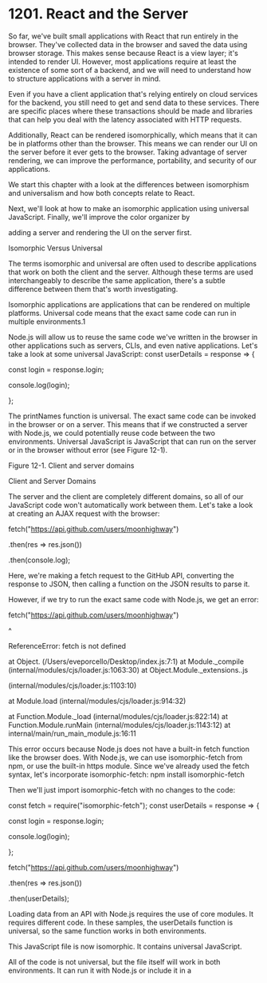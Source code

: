 # 1201. React and the Server

So far, we've built small applications with React that run entirely in the browser. They've collected data in the browser and saved the data using browser storage. This makes sense because React is a view layer; it's intended to render UI. However, most applications require at least the existence of some sort of a backend, and we will need to understand how to structure applications with a server in mind.

Even if you have a client application that's relying entirely on cloud services for the backend, you still need to get and send data to these services. There are specific places where these transactions should be made and libraries that can help you deal with the latency associated with HTTP requests.

Additionally, React can be rendered isomorphically, which means that it can be in platforms other than the browser. This means we can render our UI on the server before it ever gets to the browser. Taking advantage of server rendering, we can improve the performance, portability, and security of our applications.

We start this chapter with a look at the differences between isomorphism and universalism and how both concepts relate to React.

Next, we'll look at how to make an isomorphic application using universal JavaScript. Finally, we'll improve the color organizer by

adding a server and rendering the UI on the server first.

Isomorphic Versus Universal

The terms isomorphic and universal are often used to describe applications that work on both the client and the server. Although these terms are used interchangeably to describe the same application, there's a subtle difference between them that's worth investigating.

Isomorphic applications are applications that can be rendered on multiple platforms. Universal code means that the exact same code can run in multiple environments.1

Node.js will allow us to reuse the same code we've written in the browser in other applications such as servers, CLIs, and even native applications. Let's take a look at some universal JavaScript: const userDetails = response => {

const login = response.login;

console.log(login);

};

The printNames function is universal. The exact same code can be invoked in the browser or on a server. This means that if we constructed a server with Node.js, we could potentially reuse code between the two environments. Universal JavaScript is JavaScript that can run on the server or in the browser without error (see Figure 12-1).

Figure 12-1. Client and server domains

Client and Server Domains

The server and the client are completely different domains, so all of our JavaScript code won't automatically work between them. Let's take a look at creating an AJAX request with the browser:

fetch("https://api.github.com/users/moonhighway")

.then(res => res.json())

.then(console.log);

Here, we're making a fetch request to the GitHub API, converting the response to JSON, then calling a function on the JSON results to parse it.

However, if we try to run the exact same code with Node.js, we get an error:

fetch("https://api.github.com/users/moonhighway")

^

ReferenceError: fetch is not defined

at Object.<anonymous> (/Users/eveporcello/Desktop/index.js:7:1) at Module.\_compile (internal/modules/cjs/loader.js:1063:30) at Object.Module.\_extensions..js

(internal/modules/cjs/loader.js:1103:10)

at Module.load (internal/modules/cjs/loader.js:914:32)

at Function.Module.\_load (internal/modules/cjs/loader.js:822:14) at Function.Module.runMain (internal/modules/cjs/loader.js:1143:12) at internal/main/run_main_module.js:16:11

This error occurs because Node.js does not have a built-in fetch function like the browser does. With Node.js, we can use isomorphic-fetch from npm, or use the built-in https module. Since we've already used the fetch syntax, let's incorporate isomorphic-fetch: npm install isomorphic-fetch

Then we'll just import isomorphic-fetch with no changes to the code:

const fetch = require("isomorphic-fetch"); const userDetails = response => {

const login = response.login;

console.log(login);

};

fetch("https://api.github.com/users/moonhighway")

.then(res => res.json())

.then(userDetails);

Loading data from an API with Node.js requires the use of core modules. It requires different code. In these samples, the userDetails function is universal, so the same function works in both environments.

This JavaScript file is now isomorphic. It contains universal JavaScript.

All of the code is not universal, but the file itself will work in both environments. It can run it with Node.js or include it in a <script> tag in the browser.

Let's take a look at the Star component. Is this component universal?

function Star({

selected = false,

onClick = f => f

}) {

return (

<div

className={

selected ? "star selected" : "star"

}

onClick={onClick}

></div>

);

}

Sure it is; remember, the JSX compiles to JavaScript. The Star component is simply a function:

function Star({

selected = false,

onClick = f => f

}) {

return React.createElement("div", {

className: selected

? "star selected"

: "star",

onClick: onClick

});

}

We can render this component directly in the browser, or render it in a different environment and capture the HTML output as a string.

ReactDOM has a renderToString method that we can use to render UI to an HTML string:

// Renders html directly in the browser

ReactDOM.render(<Star />);

// Renders html as a string

let html = ReactDOM.renderToString(<Star />); We can build isomorphic applications that render components on different platforms, and we can architect these applications in a way that reuses JavaScript code universally across multiple environments.

Additionally, we can build isomorphic applications using other languages such as Go or Python — we're not restricted to Node.js.

Server Rendering React

Using the ReactDOM.renderToString method allows us to render UI on the server. Servers are powerful; they have access to all kinds of resources that browsers do not. Servers can be secure and access secure data. You can use all of these added benefits to your advantage by

rendering initial content on the server.

The app we'll server render is our Recipes app that we built in

Chapter 5. You can run Create React App and place this code over the contents of the index.js file:

import React from "react";

import ReactDOM from "react-dom";

import "./index.css";

import { Menu } from "./Menu";

const data = [

{

name: "Baked Salmon",

ingredients: [

{

name: "Salmon",

amount: 1,

measurement: "lb"

},

{

name: "Pine Nuts",

amount: 1,

measurement: "cup"

},

{

name: "Butter Lettuce",

amount: 2,

measurement: "cups"

},

{

name: "Yellow Squash",

amount: 1,

measurement: "med"

},

{

name: "Olive Oil",

amount: 0.5,

measurement: "cup"

},

{

name: "Garlic",

amount: 3,

measurement: "cloves"

}

],

steps: [

"Preheat the oven to 350 degrees.",

"Spread the olive oil around a glass baking dish.",

"Add the yellow squash and place in the oven for 30 mins.",

"Add the salmon, garlic, and pine nuts to the dish.",

"Bake for 15 minutes.",

"Remove from oven. Add the lettuce and serve."

]

},

{

name: "Fish Tacos",

ingredients: [

{

name: "Whitefish",

amount: 1,

measurement: "l lb"

},

{

name: "Cheese",

amount: 1,

measurement: "cup"

},

{

name: "Iceberg Lettuce",

amount: 2,

measurement: "cups"

},

{

name: "Tomatoes",

amount: 2,

measurement: "large"

},

{

name: "Tortillas",

amount: 3,

measurement: "med"

}

],

steps: [

"Cook the fish on the grill until hot.",

"Place the fish on the 3 tortillas.",

"Top them with lettuce, tomatoes, and cheese."

]

}

];

ReactDOM.render(

<Menu

recipes={data}

title="Delicious Recipes"

/>,

document.getElementById("root")

);

The components will live in a new file called Menu.js: function Recipe({ name, ingredients, steps }) {

return (

<section

id={name.toLowerCase().replace(/ /g, "-")}

>

<h1>{name}</h1>

<ul className="ingredients">

{ingredients.map((ingredient, i) => (

<li key={i}>{ingredient.name}</li>

))}

</ul>

<section className="instructions">

<h2>Cooking Instructions</h2>

{steps.map((step, i) => (

<p key={i}>{step}</p>

))}

</section>

</section>

);

}

export function Menu({ title, recipes }) {

return (

<article>

<header>

<h1>{title}</h1>

</header>

<div className="recipes">

{recipes.map((recipe, i) => (

<Recipe key={i} {...recipe} />

))}

</div>

</article>

);

}

Throughout the book, we've rendered components on the client. Client-side rendering is typically the first approach we'll use when building an app. We serve up the Create React App build folder, and the browser runs the HTML and makes calls to the script.js file to load any JavaScript.

Doing this can be time consuming. The user might have to wait to see anything load for a few seconds depending on their network speed.

Using Create React App with an Express server, we can create a hybrid experience of client- and server-side rendering.

We're rendering a Menu component that renders several recipes. The first change we'll make to this app is to use ReactDOM.hydrate instead of ReactDOM.render.

These two functions are the same except hydrate is used to add content to a container that was rendered by ReactDOMServer. The order of operations will look like this:

1. Render a static version of the app, allowing users to see that something has happened and the page has「loaded.」

2. Make the request for the dynamic JavaScript.

3. Replace the static content with the dynamic content.

4. User clicks on something and it works.

We're rehydrating the app after a server-side render. By rehydrate, we mean statically loading the content as static HTML and then loading the JavaScript. This allows users to experience perceived performance.

They'll see that something is happening on the page, and that makes them want to stay on the page.

Next, we need to set up our project's server, and we'll use Express, a lightweight Node server. Install it first:

npm install express

Then we'll create a server folder called server and create an index.js file inside of that. This file will build a server that will serve up the build folder but also preload some static HTML content: import express from "express";

const app = express();

app.use(express. static("./build"));

This imports and statically serves the build folder. Next, we want to

use renderToString from ReactDOM to render the app as a static HTML string:

import React from "react";

import ReactDOMServer from "react-dom/server"; import { Menu } from "../src/Menu.js";

const PORT = process.env.PORT || 4000;

app.get("/*", (req, res) => {

const app = ReactDOMServer.renderToString(

<Menu />

);

});

app.listen(PORT, () =>

console.log(

`Server is listening on port ${PORT}`

)

);

We'll pass the Menu component to this function because that's what we want to render statically. We then want to read the static index.html file from the built client app, inject the app's content in the div, and send that as the response to the request:

app.get("/*", (req, res) => {

const app = ReactDOMServer.renderToString(

<Menu />

);

const indexFile = path.resolve(

"./build/index.html"

);

fs.readFile(indexFile, "utf8", (err, data) => {

return res.send(

data.replace(

'<div id="root"></div>',

`<div id="root">${app}</div>`

)

);

});

});

Once we've completed this, we'll need to do some configuration with webpack and Babel. Remember, Create React App can take care of compiling and building out of the box, but we need to set up and enforce different rules with the server project.

Start by installing a few dependencies (OK, a lot of dependencies): npm install @babel/core @babel/preset-env babel-loader nodemon npm-run-all

webpack webpack-cli webpack-node-externals

With Babel installed, let's create a .babelrc with some presets:

{

"presets" : ["@babel/preset-env", "react-app"]

}

You'll add react-app because the project uses Create React App, and it has already been installed.

Next, add a webpack configuration file for the server called webpack.server.js:

const path = require("path");

const nodeExternals = require("webpack-node-externals"); module.exports = {

entry: "./server/index.js",

target: "node",

externals: [nodeExternals()],

output: {

path: path.resolve("build-server"),

filename: "index.js"

},

module: {

rules: [

{

test: /\.js$/,

use: "babel-loader"

}

]

}

};

The babel-loader will transform JavaScript files as expected, and nodeExternals will scan the node_modules folder for all node_modules names. Then, it will build an external function that tells webpack not to bundle those modules or any submodules.

Also, you might run into a webpack error due to a version conflict between the version you've installed with Create React App and the version we just installed. To fix the conflict, just add a .env file to the root of the project and add:

SKIP_PREFLIGHT_CHECK=true

Finally, we can add a few extra npm scripts to run our dev commands:

{

"scripts" : {

//...

"dev:build-server" : "NODE_ENV=development webpack --config webpack.server.js

--mode=development -w",

"dev:start" : "nodemon ./server-build/index.js",

"dev" : "npm-run-all --parallel build dev:*"

}

}

1. dev:build-server: Passes development as an environment variable and runs webpack with the new server config.

2. dev:start: Runs the server file with nodemon, which will listen for any changes.

3. dev: Runs both processes in parallel.

Now when we run npm run dev, both of the processes will run. You should be able to see the app running on localhost:4000. When the app runs, the content will load in sequence, first as prerendered HTML

and then with the JavaScript bundle.

Using a technique like this can mean faster load times and will yield a boost in perceived performance. With users expecting page-load times of two seconds or less, any improved performance can mean the difference between users using your website or bouncing to a competitor.

Server Rendering with Next.js

Another powerful and widely used tool in the server rendering ecosystem is Next.js. Next is an open source technology that was released by Zeit to help engineers write server-rendered apps more easily. This includes features for intuitive routing, statically optimizing, automatic splitting, and more. In the next section, we'll take a closer look at how to work with Next.js to enable server rendering in our app.

To start, we'll create a whole new project, running the following commands:

mkdir project-next

cd project-next

npm init -y

npm install --save react react-dom next

mkdir pages

Then we'll create some npm scripts to run common commands more easily:

{

//...

"scripts" : {

"dev" : "next",

"build" : "next build",

"start" : "next start"

}

}

In the pages folder, we'll create an index.js file. We'll write our component, but we won't worry about importing React or ReactDOM.

Instead, we'll just write a component:

export default function Index() {

return (

<div>

<p>Hello everyone!</p>

</div>

);

}

Once we've created this, we can run npm run dev to see the page running on localhost:3000. It displays the expected component.

You'll also notice there's a small lightning bolt icon in the lower righthand corner of the screen. Hovering over this will display a button that reads Prerendered Page. When you click on it, it will take you to documentation about the Static Optimization Indicator. This means that the page fits the criteria for automatic static optimization, meaning that it can be prerendered. There are no data requirements that block it. If a page is automatically statically optimized (a mouthful, but useful!), the page is faster to load because there's no server-side effort needed. The page can be streamed from a CDN, yielding a super-fast user experience. You don't have to do anything to pick up on this performance enhancement.

What if the page does have data requirements? What if the page cannot be prerendered? To explore this, let's make our app a bit more robust and build toward a component that fetches some remote data from an API. In a new file called Pets.js:

export default function Pets() {

return <h1>Pets!</h1>;

}

To start, we'll render an h1. Now we can visit localhost:3000/pets to see that our page is now loaded on that route. That's good, but we can improve this by adding links and a layout component that will display the correct content for each page. We'll create a header that can be used on both pages and will display links:

import Link from "next/link";

export default function Header() {

return (

<div>

<Link href="/">

<a>Home</a>

</Link>

<Link href="/pets">

<a>Pets</a>

</Link>

</div>

);

}

The Link component is a wrapper around a couple of links. These look similar to the links we created with React Router. We can also add a style to each of the <a> tags:

const linkStyle = {

marginRight: 15,

color: "salmon"

};

export default function Header() {

return (

<div>

<Link href="/">

<a style={linkStyle}>Home</a>

</Link>

<Link href="/pets">

<a style={linkStyle}>Pets</a>

</Link>

</div>

);

}

Next, we'll incorporate the Header component into a new file called Layout.js. This will dynamically display the component based on the correct route:

import Header from "./Header";

export function Layout(props) {

return (

<div>

<Header />

{props.children}

</div>

);

}

The Layout component will take in props and display any additional content in the component underneath the Header. Then in each page, we can create content blocks that can be passed to the Layout component when rendered. For example, the index.js file would now look like this:

import Layout from "./Layout";

export default function Index() {

return (

<Layout>

<div>

<h1>Hello everyone!</h1>

</div>

</Layout>

);

}

We'll do the same in the Pets.js file:

import Layout from "./Layout";

export default function Pets() {

return (

<Layout>

<div>

<h1>Hey pets!</h1>

</div>

</Layout>

);

}

Now if we visit the homepage, we should see the header, then when we click the Pets link, we should see the Pets page.

When we click on the lightning bolt button in the lower righthand corner, we'll notice that these pages are still being prerendered. This is to be expected as we continue to render static content. Let's use the Pets page to load some data and see how this changes.

To start, we'll install isomorphic-unfetch like we did earlier in the chapter:

npm install isomorphic-unfetch

We'll use this to make a fetch call to the Pet Library API. Start by importing it in the Pages.js file:

import fetch from "isomorphic-unfetch";

Then we're going to add a function called getInitialProps. This will handle fetching and loading the data:

Pets.getInitialProps = async function() {

const res = await fetch(

`http://pet-library.moonhighway.com/api/pets`

);

const data = await res.json();

return {

pets: data

};

};

When we return the data as the value for pets, we then can map over the data in the component.

Adjust the component to map over the pets property: export default function Pets(props) {

return (

<Layout>

<div>

<h1>Pets!</h1>

<ul>

{props.pets.map(pet => (

<li key={pet.id}>{pet.name}</li>

))}

</ul>

</div>

</Layout>

);

}

If getInitialProps is present in the component, Next.js will render the page in response to each request. This means that the page will be server-side rendered instead of statically prerendered, so the data from the API will be current on each request.

Once we're satisfied with the state of the application, we can run a build with npm run build. Next.js is concerned with performance, so it will give us a full rundown of the number of kilobytes present for each file. This is a quick spot-check for unusually large files.

Next to each file, we'll see an icon for whether a site is server-rendered at runtime (λ), automatically rendered as HTML (○), or automatically generated as static HTML + JSON (●).

Once you've built the app, you can deploy it. Next.js is an open source product of Zeit, a cloud-hosting provider, so the experience of deploying with Zeit is the most straightforward. However, you can use

many different hosting providers to deploy your application.

To recap, there are some important bits of terminology that are important to understand when setting out to build your own apps: CSR (client-side rendering)

Rendering an app in a browser, generally using the DOM. This is what we do with an unmodified Create React App.

SSR (server-side rendering)

Rendering a client-side or universal app to HTML on the server.

Rehydration

Loading JavaScript views on the client to reuse the server-rendered HTML's DOM tree and data.

Prerendering

Running a client-side application at build time and capturing initial state as static HTML.

Gatsby

Another popular site generator that's based on React is Gatsby. Gatsby is taking over the world as a straightforward way to create a content-driven website. It aims to offer smarter defaults to manage concerns like performance, accessibility, image handling, and more. And if you're reading this book, it's likely that you might work on a Gatsby project at some point!

Gatsby is used for a range of projects, but it's often used to build

content-driven websites. In other words, if you have a blog or static content, Gatsby is a great choice, particularly now that you know React. Gatsby can also handle dynamic content like loading data from APIs, integration with frameworks, and more.

In this section, we'll start building a quick Gatsby site to demonstrate how it works. Essentially, we'll build our small Next.js app as a Gatsby app:

npm install -g gatsby-cli

gatsby new pets

If you have yarn installed globally, the CLI will ask you whether to use yarn or npm. Either is fine. Then you'll change directory into the pets folder:

cd pets

Now you can start the project with gatsby develop. When you visit localhost:8000, you'll see your Gatsby starter site running. Now you can take a tour of the files.

If you open up the project's src folder, you'll see three subfolders: components, images, and pages.

Within the pages folder, you'll find a 404.js error page, an index.js page (the page that renders when you visit localhost:8000), and a page-2.js that renders the content of the second page.

If you visit the components folder, this where the magic of Gatsby is located. Remember when we built the Header and Layout components

with Next.js? Both of these components are already created as templates in the components folder.

A few particularly interesting things to note:

layout.js

This contains the Layout component. It uses the useStaticQuery hook to query some data about the site using GraphQL.

seo.js

This component lets us access the page's metadata for search engine optimization purposes.

If you add additional pages to the pages folder, this will add additional pages to your site. Let's try it and add a page-3.js file to the pages folder. Then we'll add the following code to that file to stand up a quick page:

import React from "react";

import { Link } from "gatsby";

import Layout from "../components/layout"; import SEO from "../components/seo";

const ThirdPage = () => (

<Layout>

<SEO title="Page three" />

<h1>Hi from the third page</h1>

<Link to="/">Go back to the homepage</Link>

</Layout>

);

export default ThirdPage;

We'll use the Layout component to wrap the content so that it's displayed as children. Not only does Layout display the dynamic content, but as soon as we create it, the page is autogenerated.

That's the tip of the iceberg with what you can do with Gatsby, but we'll leave you with some information about some of its additional features:

Static content

You can build your site as static files, which can be deployed without a server.

CDN support

It's possible to cache your site on CDNs all over the world to improve performance and availability.

Responsive and progressive images

Gatsby loads images as blurry placeholders, then fades in the full assets. This tactic, popularized by Medium, allows users to see something rendering before the full resource is available.

Prefetching of linked pages

All of the content needed to load the next page will load in the background before you click on the next link.

All of these features and more are used to ensure a seamless user experience. Gatsby has made a lot of decisions for you. That could be good or bad, but these constraints aim to let you focus on your content.

## React in the Future

While Angular, Ember, and Vue continue to have substantial marketshare in the JavaScript ecosystem, it's hard to argue with the fact that React is currently the most widely used and influential library for building JavaScript apps. In addition to the library itself, the wider JavaScript community, as evidenced particularly by Next.js and Gatsby, has embraced React as the tool of choice.

So where do we go from here? We'd encourage you to use these skills to build your own projects. If you're looking to build mobile applications, you can check out React Native. If you're looking to declaratively fetch data, you can check out GraphQL. If you're looking to build content-based websites, dig deeper into Next.js and Gatsby.

There are a number of avenues you can travel down, but these skills you've picked up in React will serve you well as you set out to build your own applications. When you're doing so, we hope that this book will serve as a reference and a foundation. Although React and its related libraries will almost certainly go through changes, these are stable tools that you can feel confident about using right away.

Building apps with React and functional, declarative JavaScript is a lot of fun, and we can't wait to see what you'll build.

Gert Hengeveld,「Isomorphism vs Universal JavaScript」, Medium.
